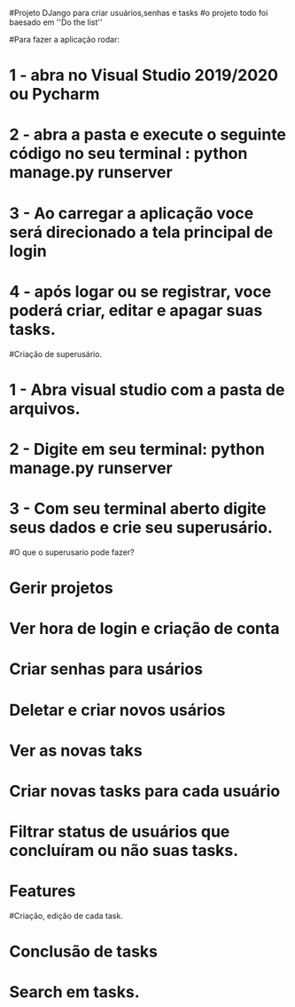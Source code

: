 #Projeto DJango para criar usuários,senhas e tasks
#o projeto todo foi baesado em ''Do the list'' 

#Para fazer a aplicação rodar:

# 1 - abra no Visual Studio 2019/2020 ou Pycharm
# 2 - abra a pasta e execute o seguinte código no seu terminal : python manage.py runserver
# 3 - Ao carregar a aplicação voce será direcionado a tela principal de login
# 4 - após logar ou se registrar, voce poderá criar, editar e apagar suas tasks.


#Criação de superusário.

# 1  - Abra visual studio com a pasta de arquivos.
# 2 -   Digite em seu terminal: python manage.py runserver
# 3 - Com seu terminal aberto digite seus dados e crie seu superusário.

#O que o superusario pode fazer?

# Gerir projetos
# Ver hora de login e criação de conta
# Criar senhas para usários
# Deletar e criar novos usários
# Ver as novas taks
# Criar novas tasks para cada usuário
# Filtrar status de usuários que concluíram ou não suas tasks.

# Features

#Criação, edição de cada task.
# Conclusão de tasks
# Search em tasks.

